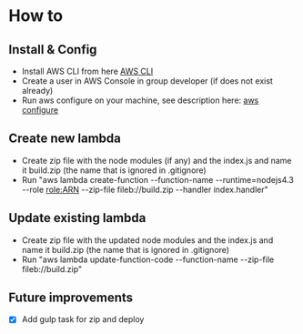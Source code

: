 # How to

## Install & Config
* Install AWS CLI from here [AWS CLI](https://aws.amazon.com/cli/)
* Create a user in AWS Console in group developer (if does not exist already)
* Run aws configure on your machine, see description here: [aws configure](http://docs.aws.amazon.com/cli/latest/userguide/cli-chap-getting-started.html)

## Create new lambda
* Create zip file with the node modules (if any) and the index.js and name it build.zip (the name that is ignored in .gitignore)
* Run "aws lambda create-function --function-name <function-name> --runtime=nodejs4.3 --role <role:ARN> --zip-file fileb://build.zip --handler index.handler"

## Update existing lambda
* Create zip file with the updated node modules and the index.js and name it build.zip (the name that is ignored in .gitignore)
* Run "aws lambda update-function-code --function-name <function-name> --zip-file fileb://build.zip"

## Future improvements
- [x] Add gulp task for zip and deploy
